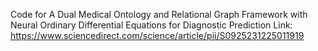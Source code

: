 Code for A Dual Medical Ontology and Relational Graph Framework with Neural Ordinary Differential Equations for Diagnostic Prediction
Link: https://www.sciencedirect.com/science/article/pii/S0925231225011919
